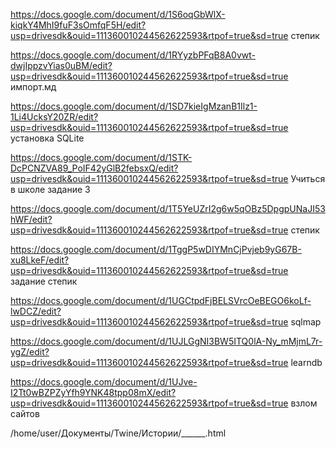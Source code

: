 https://docs.google.com/document/d/1S6oqGbWlX-kiqkY4MhI9fuF3sOmfqF5H/edit?usp=drivesdk&ouid=111360010244562622593&rtpof=true&sd=true степик

https://docs.google.com/document/d/1RYyzbPFqB8A0vwt-dwjIppzvYias0uBM/edit?usp=drivesdk&ouid=111360010244562622593&rtpof=true&sd=true импорт.мд

https://docs.google.com/document/d/1SD7kieIgMzanB1Ilz1-1Li4UcksY20ZR/edit?usp=drivesdk&ouid=111360010244562622593&rtpof=true&sd=true установка SQLite

https://docs.google.com/document/d/1STK-DcPCNZVA89_PoIF42yGlB2febsxQ/edit?usp=drivesdk&ouid=111360010244562622593&rtpof=true&sd=true Учиться в школе задание 3

https://docs.google.com/document/d/1T5YeUZrI2g6w5qOBz5DpgpUNaJI53hWF/edit?usp=drivesdk&ouid=111360010244562622593&rtpof=true&sd=true степик

https://docs.google.com/document/d/1TggP5wDIYMnCjPvjeb9yG67B-xu8LkeF/edit?usp=drivesdk&ouid=111360010244562622593&rtpof=true&sd=true задание степик

https://docs.google.com/document/d/1UGCtpdFjBELSVrcOeBEGO6koLf-lwDCZ/edit?usp=drivesdk&ouid=111360010244562622593&rtpof=true&sd=true sqlmap

https://docs.google.com/document/d/1UJLGgNI3BW5ITQ0lA-Ny_mMjmL7r-ygZ/edit?usp=drivesdk&ouid=111360010244562622593&rtpof=true&sd=true learndb

https://docs.google.com/document/d/1UJve-I2Tt0wBZPZyYfh9YNK48tpp08mX/edit?usp=drivesdk&ouid=111360010244562622593&rtpof=true&sd=true взлом сайтов

/home/user/Документы/Twine/Истории/______.html
